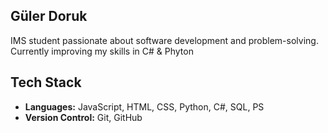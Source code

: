 ## Güler Doruk

IMS student passionate about software development and problem-solving.  
Currently improving my skills in C# & Phyton 

## Tech Stack
- **Languages:** JavaScript, HTML, CSS, Python, C#, SQL, PS
- **Version Control:** Git, GitHub    
<!--
**Crabby876/Crabby876** is a ✨ _special_ ✨ repository because its `README.md` (this file) appears on your GitHub profile.

Here are some ideas to get you started:

- 🔭 I’m currently working on ...
- 🌱 I’m currently learning ...
- 👯 I’m looking to collaborate on ...
- 🤔 I’m looking for help with ...
- 💬 Ask me about ...
- 📫 How to reach me: ...
- 😄 Pronouns: ...
- ⚡ Fun fact: ...
-->
